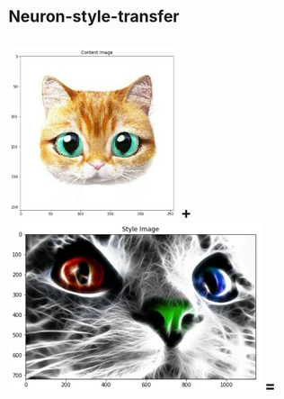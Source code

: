 # Neuron-style-transfer

<img src="style and content images/content1.jpg" alt="total loss" width="300"/>  +  <img src="style and content images/style1.jpg" alt="total loss" height="300"/> =
<br/>
=
